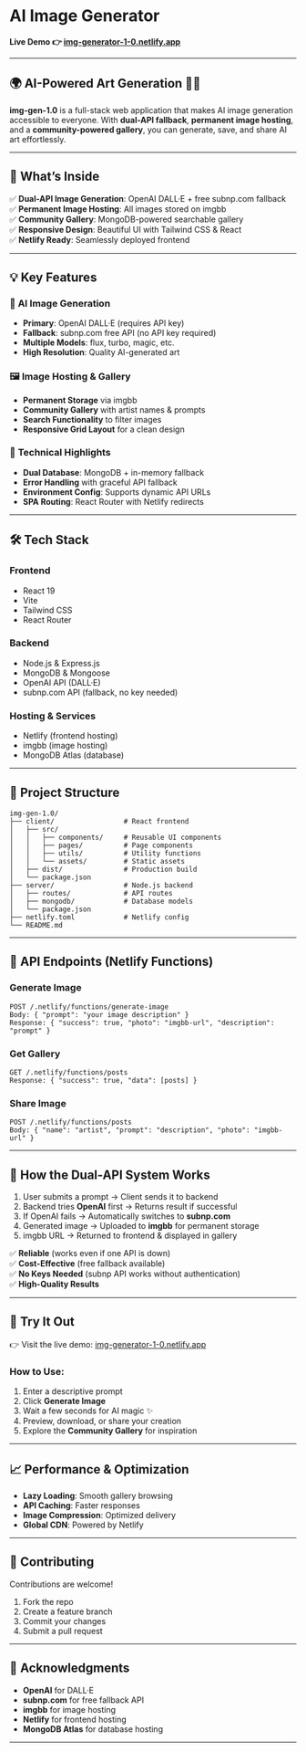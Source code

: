 # AI Image Generator

**Live Demo 👉 [img-generator-1-0.netlify.app](https://img-generator-1-0.netlify.app)**

---

## 🌍 AI-Powered Art Generation 🍃🎨

**img-gen-1.0** is a full-stack web application that makes AI image generation accessible to everyone. With **dual-API fallback**, **permanent image hosting**, and a **community-powered gallery**, you can generate, save, and share AI art effortlessly.

---

## 🚀 What’s Inside

✅ **Dual-API Image Generation**: OpenAI DALL·E + free subnp.com fallback  
✅ **Permanent Image Hosting**: All images stored on imgbb  
✅ **Community Gallery**: MongoDB-powered searchable gallery  
✅ **Responsive Design**: Beautiful UI with Tailwind CSS & React  
✅ **Netlify Ready**: Seamlessly deployed frontend

---

## 💡 Key Features

### 🎨 **AI Image Generation**
- **Primary**: OpenAI DALL·E (requires API key)
- **Fallback**: subnp.com free API (no API key required)
- **Multiple Models**: flux, turbo, magic, etc.
- **High Resolution**: Quality AI-generated art

### 🖼️ **Image Hosting & Gallery**
- **Permanent Storage** via imgbb
- **Community Gallery** with artist names & prompts
- **Search Functionality** to filter images
- **Responsive Grid Layout** for a clean design

### 🔧 **Technical Highlights**
- **Dual Database**: MongoDB + in-memory fallback
- **Error Handling** with graceful API fallback
- **Environment Config**: Supports dynamic API URLs
- **SPA Routing**: React Router with Netlify redirects

---

## 🛠️ Tech Stack

### Frontend
- React 19
- Vite
- Tailwind CSS
- React Router

### Backend
- Node.js & Express.js
- MongoDB & Mongoose
- OpenAI API (DALL·E)
- subnp.com API (fallback, no key needed)

### Hosting & Services
- Netlify (frontend hosting)
- imgbb (image hosting)
- MongoDB Atlas (database)

---

## 📁 Project Structure

```
img-gen-1.0/
├── client/                 # React frontend
│   ├── src/
│   │   ├── components/     # Reusable UI components
│   │   ├── pages/          # Page components
│   │   ├── utils/          # Utility functions
│   │   └── assets/         # Static assets
│   ├── dist/               # Production build
│   └── package.json
├── server/                 # Node.js backend
│   ├── routes/             # API routes
│   ├── mongodb/            # Database models
│   └── package.json
├── netlify.toml            # Netlify config
└── README.md
```

---

## 🎯 API Endpoints (Netlify Functions)

### Generate Image
```
POST /.netlify/functions/generate-image
Body: { "prompt": "your image description" }
Response: { "success": true, "photo": "imgbb-url", "description": "prompt" }
```

### Get Gallery
```
GET /.netlify/functions/posts
Response: { "success": true, "data": [posts] }
```

### Share Image
```
POST /.netlify/functions/posts
Body: { "name": "artist", "prompt": "description", "photo": "imgbb-url" }
```

---

## 🔄 How the Dual-API System Works

1. User submits a prompt → Client sends it to backend
2. Backend tries **OpenAI** first → Returns result if successful
3. If OpenAI fails → Automatically switches to **subnp.com**
4. Generated image → Uploaded to **imgbb** for permanent storage
5. imgbb URL → Returned to frontend & displayed in gallery

✅ **Reliable** (works even if one API is down)  
✅ **Cost-Effective** (free fallback available)  
✅ **No Keys Needed** (subnp API works without authentication)  
✅ **High-Quality Results**

---

## 🎨 Try It Out

👉 Visit the live demo: [img-generator-1-0.netlify.app](https://img-generator-1-0.netlify.app)

### How to Use:
1. Enter a descriptive prompt
2. Click **Generate Image**
3. Wait a few seconds for AI magic ✨
4. Preview, download, or share your creation
5. Explore the **Community Gallery** for inspiration

---

## 📈 Performance & Optimization

- **Lazy Loading**: Smooth gallery browsing
- **API Caching**: Faster responses
- **Image Compression**: Optimized delivery
- **Global CDN**: Powered by Netlify

---

## 🤝 Contributing

Contributions are welcome!

1. Fork the repo
2. Create a feature branch
3. Commit your changes
4. Submit a pull request

---

## 🙏 Acknowledgments

- **OpenAI** for DALL·E
- **subnp.com** for free fallback API
- **imgbb** for image hosting
- **Netlify** for frontend hosting
- **MongoDB Atlas** for database hosting

---
